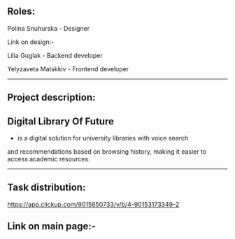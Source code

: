 Roles:
----------------

Polina Snuhurska - Designer

Link on design:-

Lilia Guglak - Backend developer

Yelyzaveta Matskkiv - Frontend developer

--------------------------------------------------------------------------------------

Project description:
------------------------------

Digital Library Of Future
---------------------------------
- is a digital solution for university libraries with voice search

and recommendations based on browsing history, making it easier to access academic resources.

---------------------------------------------------------------------------------------

Task distribution: 
--------------------------
https://app.clickup.com/9015850733/v/b/4-90153173349-2

Link on main page:-
-------------------------





